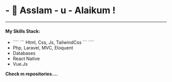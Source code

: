 <h1>- 👋 Asslam - u - Alaikum ! </h1>
<hr/>

<h4>My Skills Stack:</h4>
<ul>
  <li>
    ````
    ```
    Html, Css, Js, TailwindCss
    ```
    ````
  </li>
  <li>
    Php, Laravel, MVC, Eloquent
  </li>
  <li>
    Databases
  </li>
  <li>
    React Native
  </li>
  <li>
    Vue.Js
  </li>
</ul>

<b>Check m repositories....</b>
